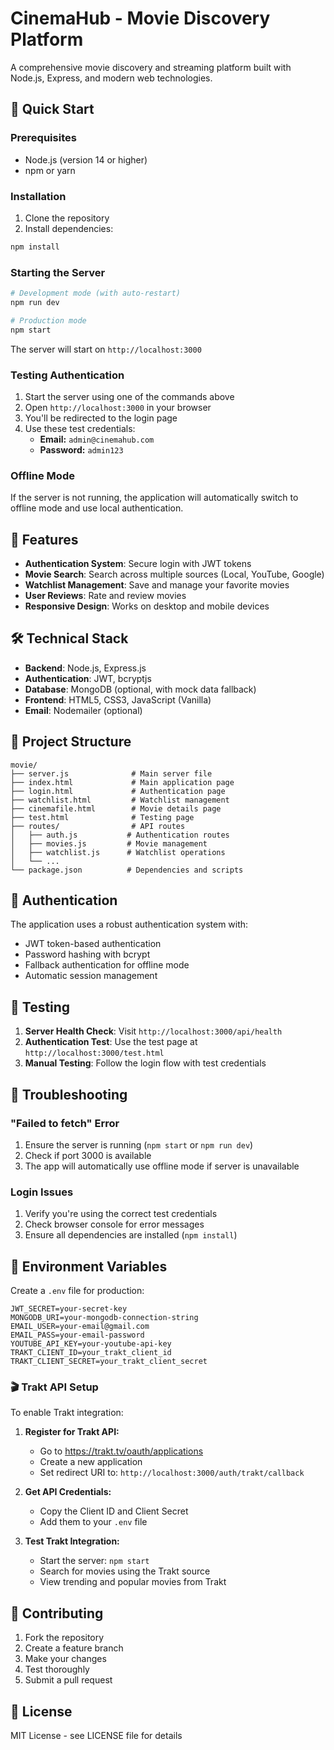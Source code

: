 # CinemaHub - Movie Discovery Platform

A comprehensive movie discovery and streaming platform built with Node.js, Express, and modern web technologies.

## 🚀 Quick Start

### Prerequisites
- Node.js (version 14 or higher)
- npm or yarn

### Installation
1. Clone the repository
2. Install dependencies:
```bash
npm install
```

### Starting the Server
```bash
# Development mode (with auto-restart)
npm run dev

# Production mode
npm start
```

The server will start on `http://localhost:3000`

### Testing Authentication
1. Start the server using one of the commands above
2. Open `http://localhost:3000` in your browser
3. You'll be redirected to the login page
4. Use these test credentials:
   - **Email:** `admin@cinemahub.com`
   - **Password:** `admin123`

### Offline Mode
If the server is not running, the application will automatically switch to offline mode and use local authentication.

## 🔧 Features

- **Authentication System**: Secure login with JWT tokens
- **Movie Search**: Search across multiple sources (Local, YouTube, Google)
- **Watchlist Management**: Save and manage your favorite movies
- **User Reviews**: Rate and review movies
- **Responsive Design**: Works on desktop and mobile devices

## 🛠️ Technical Stack

- **Backend**: Node.js, Express.js
- **Authentication**: JWT, bcryptjs
- **Database**: MongoDB (optional, with mock data fallback)
- **Frontend**: HTML5, CSS3, JavaScript (Vanilla)
- **Email**: Nodemailer (optional)

## 📁 Project Structure

```
movie/
├── server.js              # Main server file
├── index.html             # Main application page
├── login.html             # Authentication page
├── watchlist.html         # Watchlist management
├── cinemafile.html        # Movie details page
├── test.html              # Testing page
├── routes/                # API routes
│   ├── auth.js           # Authentication routes
│   ├── movies.js         # Movie management
│   ├── watchlist.js      # Watchlist operations
│   └── ...
└── package.json          # Dependencies and scripts
```

## 🔐 Authentication

The application uses a robust authentication system with:
- JWT token-based authentication
- Password hashing with bcrypt
- Fallback authentication for offline mode
- Automatic session management

## 🎯 Testing

1. **Server Health Check**: Visit `http://localhost:3000/api/health`
2. **Authentication Test**: Use the test page at `http://localhost:3000/test.html`
3. **Manual Testing**: Follow the login flow with test credentials

## 🚨 Troubleshooting

### "Failed to fetch" Error
1. Ensure the server is running (`npm start` or `npm run dev`)
2. Check if port 3000 is available
3. The app will automatically use offline mode if server is unavailable

### Login Issues
1. Verify you're using the correct test credentials
2. Check browser console for error messages
3. Ensure all dependencies are installed (`npm install`)

## 📝 Environment Variables

Create a `.env` file for production:
```
JWT_SECRET=your-secret-key
MONGODB_URI=your-mongodb-connection-string
EMAIL_USER=your-email@gmail.com
EMAIL_PASS=your-email-password
YOUTUBE_API_KEY=your-youtube-api-key
TRAKT_CLIENT_ID=your_trakt_client_id
TRAKT_CLIENT_SECRET=your_trakt_client_secret
```

### 🎬 Trakt API Setup

To enable Trakt integration:

1. **Register for Trakt API:**
   - Go to https://trakt.tv/oauth/applications
   - Create a new application
   - Set redirect URI to: `http://localhost:3000/auth/trakt/callback`

2. **Get API Credentials:**
   - Copy the Client ID and Client Secret
   - Add them to your `.env` file

3. **Test Trakt Integration:**
   - Start the server: `npm start`
   - Search for movies using the Trakt source
   - View trending and popular movies from Trakt

## 🤝 Contributing

1. Fork the repository
2. Create a feature branch
3. Make your changes
4. Test thoroughly
5. Submit a pull request

## 📄 License

MIT License - see LICENSE file for details 